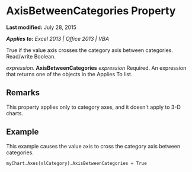 
# AxisBetweenCategories Property

 **Last modified:** July 28, 2015

 _**Applies to:** Excel 2013 | Office 2013 | VBA_

True if the value axis crosses the category axis between categories. Read/write Boolean.

 _expression_. **AxisBetweenCategories**
 _expression_ Required. An expression that returns one of the objects in the Applies To list.

## Remarks

This property applies only to category axes, and it doesn't apply to 3-D charts.


## Example

This example causes the value axis to cross the category axis between categories.


```
myChart.Axes(xlCategory).AxisBetweenCategories = True
```

